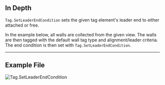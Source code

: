 ## In Depth
`Tag.SetLeaderEndCondition` sets the given tag element's leader end to either attached or free.

In the example below, all walls are collected from the given view. The walls are then tagged with the default wall tag type and alignment/leader criteria. The end condition is then set with `Tag.SetLeaderEndCondition`.
___
## Example File

![Tag.SetLeaderEndCondition](./Revit.Elements.Tag.SetLeaderEndCondition_img.jpg)